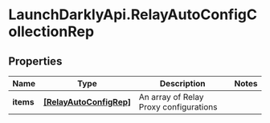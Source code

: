 # LaunchDarklyApi.RelayAutoConfigCollectionRep

## Properties

Name | Type | Description | Notes
------------ | ------------- | ------------- | -------------
**items** | [**[RelayAutoConfigRep]**](RelayAutoConfigRep.md) | An array of Relay Proxy configurations | 



